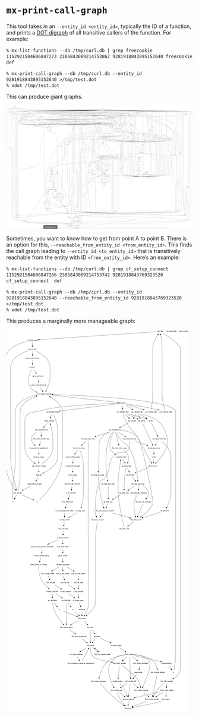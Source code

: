 # `mx-print-call-graph`

This tool takes in an `--entity_id <entity_id>`, typically the ID of a function,
and prints a [DOT digraph](https://graphviz.org/doc/info/lang.html) of all
transitive callers of the function. For example:

```shell
% mx-list-functions --db /tmp/curl.db | grep freecookie
1152921504606847273 2305843009214753862 9281918843895152640 freecookie  def
```

```shell
% mx-print-call-graph --db /tmp/curl.db --entity_id 9281918843895152640 >/tmp/test.dot
% xdot /tmp/test.dot
```

This can produce giant graphs.

![Call graph of freecookie](images/mx-print-call-graph.png)

Sometimes, you want to know how to get from point A to point B. There is an
option for this, `--reachable_from_entity_id <from_entity_id>`. This finds the
call graph leading to `--entity_id <to_entity_id>` that is transitively
reachable from the entity with ID `<from_entity_id>`. Here’s an example:

```shell
% mx-list-functions --db /tmp/curl.db | grep cf_setup_connect
1152921504606847266 2305843009214753742 9281918843769323520 cf_setup_connect  def
```

```shell
% mx-print-call-graph --db /tmp/curl.db --entity_id 9281918843895152640 --reachable_from_entity_id 9281918843769323520 >/tmp/test.dot
% xdot /tmp/test.dot
```

This produces a marginally more manageable graph:

![Call graph of freecookie from cf_setup_connect](images/mx-print-call-graph-reachable.png)
